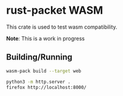 
# rust-packet WASM

This crate is used to test wasm compatibility.

**Note**: This is a work in progress

## Building/Running

```bash
wasm-pack build --target web
```

```bash
python3 -m http.server .
firefox http://localhost:8000/
```

